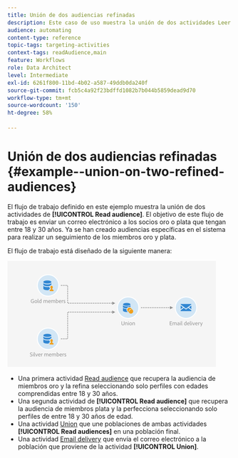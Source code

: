 ```yaml
---
title: Unión de dos audiencias refinadas
description: Este caso de uso muestra la unión de dos actividades Leer audiencia .
audience: automating
content-type: reference
topic-tags: targeting-activities
context-tags: readAudience,main
feature: Workflows
role: Data Architect
level: Intermediate
exl-id: 6261f800-11bd-4b02-a587-49ddb0da240f
source-git-commit: fcb5c4a92f23bdffd1082b7b044b5859dead9d70
workflow-type: tm+mt
source-wordcount: '150'
ht-degree: 58%

---
```


# Unión de dos audiencias refinadas {#example--union-on-two-refined-audiences}

El flujo de trabajo definido en este ejemplo muestra la unión de dos actividades de **[!UICONTROL Read audience]**. El objetivo de este flujo de trabajo es enviar un correo electrónico a los socios oro o plata que tengan entre 18 y 30 años. Ya se han creado audiencias específicas en el sistema para realizar un seguimiento de los miembros oro y plata.

El flujo de trabajo está diseñado de la siguiente manera:

![](assets/readaudience_activity_example1.png)

* Una primera actividad [Read audience](../../automating/using/read-audience.md) que recupera la audiencia de miembros oro y la refina seleccionando solo perfiles con edades comprendidas entre 18 y 30 años.
* Una segunda actividad de **[!UICONTROL Read audience]** que recupera la audiencia de miembros plata y la perfecciona seleccionando solo perfiles de entre 18 y 30 años de edad.
* Una actividad [Union](../../automating/using/union.md) que une poblaciones de ambas actividades **[!UICONTROL Read audiences]** en una población final.
* Una actividad [Email delivery](../../automating/using/email-delivery.md) que envía el correo electrónico a la población que proviene de la actividad **[!UICONTROL Union]**.
